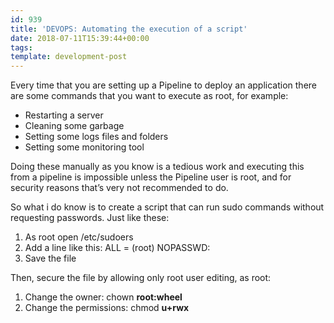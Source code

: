```yaml
---
id: 939
title: 'DEVOPS: Automating the execution of a script'
date: 2018-07-11T15:39:44+00:00
tags: 
template: development-post
---
```

Every time that you are setting up a Pipeline to deploy an application there are some commands that you want to execute as root, for example:

  * Restarting a server
  * Cleaning some garbage
  * Setting some logs files and folders
  * Setting some monitoring tool

Doing these manually as you know is a tedious work and executing this from a pipeline is impossible unless the Pipeline user is root, and for security reasons that&#8217;s very not recommended to do.

So what i do know is to create a script that can run sudo commands without requesting passwords. Just like these:

  1. As root open /etc/sudoers
  2. Add a line like this: <pipelin-username> ALL = (root) NOPASSWD: <script-path>
  3. Save the file

Then, secure the file by allowing only root user editing, as root:

  1. Change the owner: chown **root:wheel <script-path>**
  2. Change the permissions: chmod **u+rwx <script-path>**